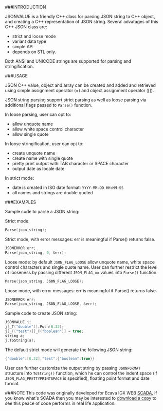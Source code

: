 ###INTRODUCTION

JSONVALUE is a friendly C++ class for parsing JSON string to C++ object, and creating a C++ representation of JSON string. Several advatages of this C++ JSON class are:

* strict and loose mode
* variant data type
* simple API
* depends on STL only.

Both ANSI and UNICODE strings are supported for parsing and stringification.

###USAGE

JSON C++ value, object and array can be created and added and retrieved using simple assignment operator (=) and object assignment operator ([]).

JSON string parsing support strict parsing as well as loose parsing via additional flags passed to ```Parse()``` function.

In loose parsing, user can opt to:

* allow unquote name
* allow white space control character
* allow single quote

In loose stringification, user can opt to:

* create unquote name
* create name with single quote
* pretty print output with TAB character or SPACE character
* output date as locale date

In strict mode:

* date is created in ISO date format: ```YYYY-MM-DD HH:MM:SS```
* all names and strings are double quoted


###EXAMPLES

Sample code to parse a JSON string:

Strict mode:
```c++
Parse(json_string);
```

Strict mode, with error messages: err is meaningful if Parse() returns false.

```c++
JSONERROR err;
Parse(json_string, 0, &err);
```

Loose mode: by default ```JSON_FLAG_LOOSE``` allow unquote name, white space control characters and single quote name. User can further restrict the level of looseness by passing different ```JSON_FLAG_xx``` values into ```Parse()``` function.

```c++
Parse(json_string, JSON_FLAG_LOOSE);
```
Loose mode, with error messages: err is meaningful if Parse() returns false.
```c++
JSONERROR err;
Parse(json_string, JSON_FLAG_LOOSE, &err);
```

Sample code to create JSON string:

```c++
JSONVALUE j;
j[_T("double")].Push(0.32);
j[_T("test")][_T("boolean")] = true;
string a;
j.ToString(a);
```

The default strict mode will generate the following JSON string:
```c++
{"double":[0.32],"test":{"boolean":true}}
```

User can further customize the output string by passing ```JSONFORMAT``` structure into ```ToString()``` function, which he can control the indent space (if ```JSON_FLAG_PRETTYPRINTSPACE``` is specified), floating point format and date format.

###NOTE
This code was originally developed for Ecava IGX WEB [SCADA](http://www.integraxor.com/), if you know what's SCADA then you may be interested to [download a copy](http://www.integraxor.com/download-igx.html) to see this peace of code performs in real life application.
